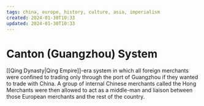 ```yaml
---
tags: china, europe, history, culture, asia, imperialism
created: 2024-01-30T10:33
updated: 2024-01-30T10:33
---
```


# Canton (Guangzhou) System

[[Qing Dynasty|Qing Empire]]-era system in which all foreign merchants were confined to trading only through the port of Guangzhou if they wanted to trade with China. A group of internal Chinese merchants called the Hong Merchants were then allowed to act as a middle-man and liaison between those European merchants and the rest of the country.
